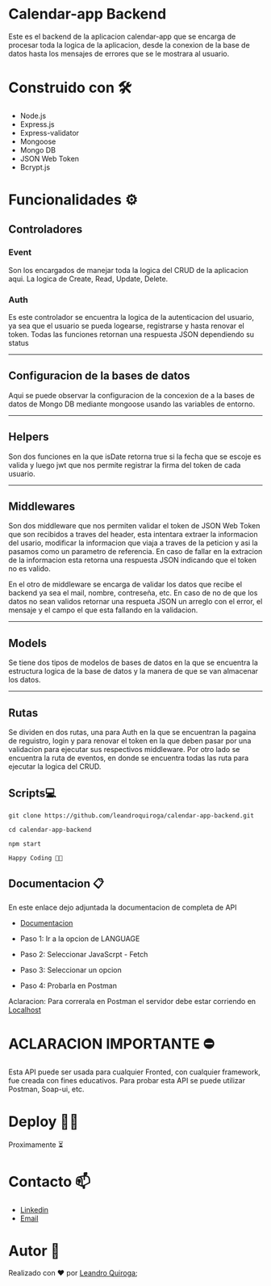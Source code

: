 # Calendar-app Backend
Este es el backend de la aplicacion calendar-app que se encarga de procesar toda la logica de la aplicacion, desde la conexion de la base de datos hasta los mensajes de errores que se le mostrara al usuario. 

# Construido con 🛠️
* Node.js
* Express.js
* Express-validator
* Mongoose
* Mongo DB
* JSON Web Token
* Bcrypt.js

# Funcionalidades ⚙️

## Controladores 

### Event
Son los encargados de manejar toda la logica del CRUD de la aplicacion aqui. La logica de Create, Read, Update, Delete.

### Auth 
Es este controlador se encuentra la logica de la autenticacion del usuario, ya sea que el usuario se pueda logearse, registrarse y hasta renovar el token. Todas las funciones retornan una respuesta JSON dependiendo su status
<hr>

## Configuracion de la bases de datos
Aqui se puede observar la configuracion de la concexion de a la bases de datos de Mongo DB mediante mongoose usando las variables de entorno. 
<hr>

## Helpers 
Son dos funciones en la que isDate retorna true si la fecha que se escoje es valida y luego jwt que nos permite registrar la firma del token de cada usuario. 
<hr>

## Middlewares
Son dos middleware que nos permiten validar el token de JSON Web Token que son recibidos a traves del header, esta intentara extraer la informacion del usario, modificar la informacion que viaja a traves de la peticion y asi la pasamos como un parametro de referencia. En caso de fallar en la extracion de la informacion esta retorna una respuesta JSON indicando que el token no es valido. 

En el otro de middleware se encarga de validar los datos que recibe el backend ya sea el mail, nombre, contreseña, etc. En caso de no de que los datos no sean validos retornar una respueta JSON un arreglo con el error, el mensaje y el campo el que esta fallando en la validacion. 
<hr>

## Models 
Se tiene dos tipos de modelos de bases de datos en la que se encuentra la estructura logica de la base de datos y la manera de que se van almacenar los datos. 
<hr>


## Rutas
Se dividen en dos rutas, una para Auth en la que se encuentran la pagaina de reguistro, login y para renovar el token en la que deben pasar por una validacion para ejecutar sus respectivos middleware. Por otro lado se encuentra la ruta de eventos, en donde se encuentra todas las ruta para ejecutar la logica del CRUD. 

## Scripts💻
```
git clone https://github.com/leandroquiroga/calendar-app-backend.git

cd calendar-app-backend

npm start

Happy Coding 🎉🎉
```
## Documentacion 📋
En este enlace dejo adjuntada la documentacion de completa de API 

- [Documentacion](https://documenter.getpostman.com/view/18336036/UzQuPREL)

- Paso 1: Ir a la opcion de LANGUAGE

- Paso 2: Seleccionar JavaScrpt - Fetch

- Paso 3: Seleccionar un opcion

- Paso 4: Probarla en Postman

Aclaracion: Para correrala en Postman el servidor debe estar corriendo en [Localhost](http://localhost:4000)

# ACLARACION IMPORTANTE ⛔️
Esta API puede ser usada para cualquier Fronted, con cualquier framework, fue creada con fines educativos. Para probar esta API 
se puede utilizar Postman, Soap-ui, etc.

# Deploy 👨‍💻
Proximamente ⏳
# Contacto 📫
- [Linkedin](https://www.linkedin.com/in/leanquiroga95/)
- [Email](mailto:leandroquiroga9514@gmail.com)

# Autor 👤
Realizado con ❤️ por [Leandro Quiroga](https://github.com/leandroquiroga);
